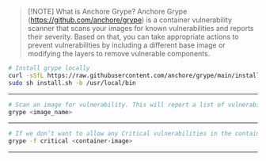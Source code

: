 
> [!NOTE] What is Anchore Grype?
> Anchore Grype (https://github.com/anchore/grype) is a container vulnerability scanner that scans your images for known vulnerabilities and reports their severity. Based on that, you can take appropriate actions to prevent vulnerabilities by including a different base image or modifying the layers to remove vulnerable components.
> 

```bash
# Install grype locally
curl -sSfL https://raw.githubusercontent.com/anchore/grype/main/install.sh -o install.sh
sudo sh install.sh -b /usr/local/bin
```
---
```bash 
# Scan an image for vulnerability. This will report a list of vulnerabilities with severities `Negligible, Low, Medium, High, Critical, Unknown`  within the image.
grype <image_name>
```
---
```bash
# If we don’t want to allow any Critical vulnerabilities in the container, we can use this. 
grype -f critical <container-image>
```
---
